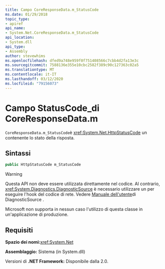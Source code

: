 ```yaml
---
title: Campo CoreResponseData.m_StatusCode
ms.date: 01/29/2018
topic_type:
- apiref
api_name:
- System.Net.CoreResponseData.m_StatusCode
api_location:
- System.dll
api_type:
- Assembly
author: stevewhims
ms.openlocfilehash: dfed9a748e959f0f751408566c7cbb4d2fa13e3c
ms.sourcegitcommit: 7588136e355e10cbc2582f389c90c127363c02a5
ms.translationtype: MT
ms.contentlocale: it-IT
ms.lasthandoff: 03/12/2020
ms.locfileid: "79156073"
---
```

# <a name="coreresponsedatam_statuscode-field"></a>Campo StatusCode\_di CoreResponseData.m

`CoreResponseData.m_StatusCode`è <xref:System.Net.HttpStatusCode> un contenente lo stato della risposta.

## <a name="syntax"></a>Sintassi
  
```csharp
public HttpStatusCode m_StatusCode
```

> [!WARNING]
> Questa API non deve essere utilizzata direttamente nel codice. Al contrario, <xref:System.Diagnostics.DiagnosticSource> è necessario utilizzare un per eseguire l'hook del codice di rete. Vedere [Manuale dell'utente](https://github.com/dotnet/runtime/blob/master/src/libraries/System.Diagnostics.DiagnosticSource/src/DiagnosticSourceUsersGuide.md)di DiagnosticSource .
>
> Microsoft non supporta in nessun caso l'utilizzo di questa classe in un'applicazione di produzione.

## <a name="requirements"></a>Requisiti

**Spazio dei nomi:**<xref:System.Net>

**Assemblaggio:** Sistema (in System.dll)

Versioni di **.NET Framework:** Disponibile dalla 2.0.
